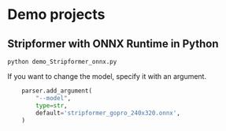 # Demo projects

## Stripformer with ONNX Runtime in Python
```
python demo_Stripformer_onnx.py
```

If you want to change the model, specify it with an argument.
```python
    parser.add_argument(
        "--model",
        type=str,
        default='stripformer_gopro_240x320.onnx',
    )
```
